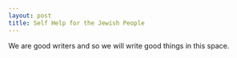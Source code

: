 ```yaml
---
layout: post
title: Self Help for the Jewish People
---
```


We are good writers and so we will write good things in this space.
